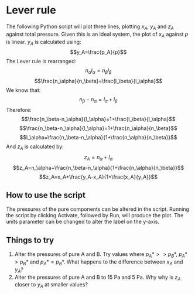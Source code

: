 # Lever rule

The following Python script will plot three lines, plotting $x_A$, $y_A$ and $z_A$ against total pressure. Given this is an ideal system, the plot of $x_A$ against $p$ is linear. $y_A$ is calculated using:
$$y_A=\frac{p_A}{p}$$
The Lever rule is rearranged:
$$n_\alpha l_\alpha=n_\beta l_\beta$$
$$\frac{n_\alpha}{n_\beta}=\frac{l_\beta}{l_\alpha}$$
We know that:
$$n_\beta-n_\alpha=l_\alpha+l_\beta$$
Therefore:
$$\frac{n_\beta-n_\alpha}{l_\alpha}=1+\frac{l_\beta}{l_\alpha}$$
$$\frac{n_\beta-n_\alpha}{l_\alpha}=1+\frac{n_\alpha}{n_\beta}$$
$$l_\alpha=\frac{n_\beta-n_\alpha}{1+\frac{n_\alpha}{n_\beta}}$$
And $z_A$ is calculated by:
$$z_A=n_\alpha+l_\alpha$$
$$z_A=n_\alpha+\frac{n_\beta-n_\alpha}{1+\frac{n_\alpha}{n_\beta}}$$
$$z_A=x_A+\frac{y_A-x_A}{1+\frac{x_A}{y_A}}$$

## How to use the script
The pressures of the pure components can be altered in the script. Running the script by clicking Activate, followed by Run, will produce the plot. The units parameter can be changed to alter the label on the y-axis.

## Things to try
1. Alter the pressures of pure A and B. Try values where $p_A*>>p_B*$, $p_A*>p_B*$ and $p_A*=p_B*$. What happens to the difference between $x_A$ and $y_A$?
2. Alter the pressures of pure A and B to 15 Pa and 5 Pa. Why why is $z_A$ closer to $y_A$ at smaller values?